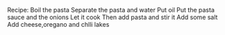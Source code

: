 Recipe:
Boil the pasta
Separate the pasta and water
Put oil 
Put the pasta sauce and the onions
Let it cook
Then add pasta and stir it 
Add some salt 
Add cheese,oregano and chlli lakes